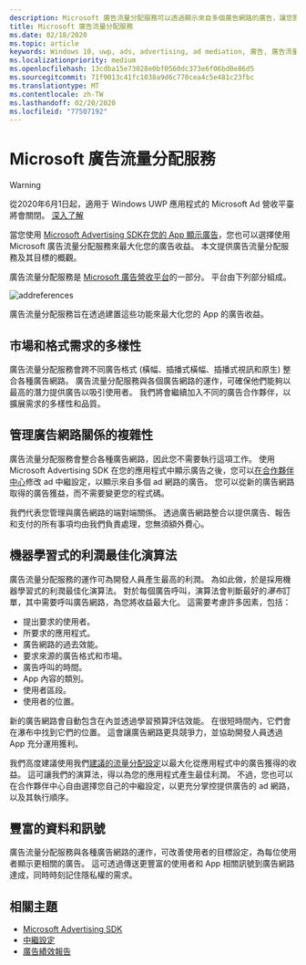 ```yaml
---
description: Microsoft 廣告流量分配服務可以透過顯示來自多個廣告網路的廣告，讓您獲得最大的廣告收益並充分發揮應用程式促銷功能。
title: Microsoft 廣告流量分配服務
ms.date: 02/18/2020
ms.topic: article
keywords: Windows 10, uwp, ads, advertising, ad mediation, 廣告, 廣告流量分配
ms.localizationpriority: medium
ms.openlocfilehash: 13cdba15e73028e0bf0560dc373e6f06bd0e86d5
ms.sourcegitcommit: 71f9013c41fc1038a9d6c770cea4c5e481c23fbc
ms.translationtype: MT
ms.contentlocale: zh-TW
ms.lasthandoff: 02/20/2020
ms.locfileid: "77507192"
---
```

# <a name="microsoft-ad-mediation-service"></a>Microsoft 廣告流量分配服務

>[!WARNING]
> 從2020年6月1日起，適用于 Windows UWP 應用程式的 Microsoft Ad 營收平臺將會關閉。 [深入了解](https://social.msdn.microsoft.com/Forums/windowsapps/en-US/db8d44cb-1381-47f7-94d3-c6ded3fea36f/microsoft-ad-monetization-platform-shutting-down-june-1st?forum=aiamgr)

當您使用 [Microsoft Advertising SDK](https://marketplace.visualstudio.com/items?itemName=AdMediator.MicrosoftAdvertisingSDK)[在您的 App 顯示廣告](display-ads-in-your-app.md)，您也可以選擇使用 Microsoft 廣告流量分配服務來最大化您的廣告收益。 本文提供廣告流量分配服務及其目標的概觀。

廣告流量分配服務是 [Microsoft 廣告營收平台](https://developer.microsoft.com/windows/ad-monetization-platform)的一部分。 平台由下列部分組成。

![addreferences](images/ad-mediation-service.png)

廣告流量分配服務旨在透過建置這些功能來最大化您的 App 的廣告收益。

## <a name="diversity-of-demand-by-market-and-format"></a>市場和格式需求的多樣性

廣告流量分配服務會跨不同廣告格式 (橫幅、插播式橫幅、插播式視訊和原生) 整合各種廣告網路。 廣告流量分配服務與各個廣告網路的運作，可確保他們能夠以最高的潛力提供廣告以吸引使用者。 我們將會繼續加入不同的廣告合作夥伴，以擴展需求的多樣性和品質。

## <a name="manage-complexity-of-ad-network-relationships"></a>管理廣告網路關係的複雜性  

廣告流量分配服務會整合各種廣告網路，因此您不需要執行這項工作。 使用 Microsoft Advertising SDK 在您的應用程式中顯示廣告之後，您可以[在合作夥伴中心](../publish/in-app-ads.md#mediation-settings)修改 ad 中繼設定，以顯示來自多個 ad 網路的廣告。 您可以從新的廣告網路取得的廣告獲益，而不需要變更您的程式碼。

我們代表您管理與廣告網路的端對端關係。 透過廣告網路整合以提供廣告、報告和支付的所有事項均由我們負責處理，您無須額外費心。

## <a name="machine-learning-based-yield-optimization-algorithms"></a>機器學習式的利潤最佳化演算法

廣告流量分配服務的運作可為開發人員產生最高的利潤。 為如此做，於是採用機器學習式的利潤最佳化演算法。 對於每個廣告呼叫，演算法會判斷最好的*瀑布*訂單，其中需要呼叫廣告網路，為您將收益最大化。 這需要考慮許多因素，包括：

* 提出要求的使用者。
* 所要求的應用程式。
* 廣告網路的過去效能。
* 要求來源的廣告格式和市場。
* 廣告呼叫的時間。
* App 內容的類別。
* 使用者區段。
* 使用者的位置。

新的廣告網路會自動包含在內並透過學習預算評估效能。 在很短時間內，它們會在瀑布中找到它們的位置。 這會讓廣告網路更具競爭力，並協助開發人員透過 App 充分運用獲利。

我們高度建議使用我們[建議的流量分配設定](../publish/in-app-ads.md#mediation-settings)以最大化從應用程式中的廣告獲得的收益。 這可讓我們的演算法，得以為您的應用程式產生最佳利潤。 不過，您也可以在合作夥伴中心自由選擇您自己的中繼設定，以更充分掌控提供廣告的 ad 網路，以及其執行順序。

## <a name="rich-data-and-signals"></a>豐富的資料和訊號

廣告流量分配服務與各種廣告網路的運作，可改善使用者的目標設定，為每位使用者顯示更相關的廣告。 這可透過傳送更豐富的使用者和 App 相關訊號到廣告網路達成，同時時刻記住隱私權的需求。

## <a name="related-topics"></a>相關主題

* [Microsoft Advertising SDK](https://marketplace.visualstudio.com/items?itemName=AdMediator.MicrosoftAdvertisingSDK)
* [中繼設定](../publish/in-app-ads.md#mediation-settings)
* [廣告績效報告](../publish/advertising-performance-report.md)
